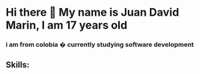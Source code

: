 # Hi there 👋 My name is Juan David Marin, I am 17 years old
### i am from colobia � currently studying software development



## Skills:


